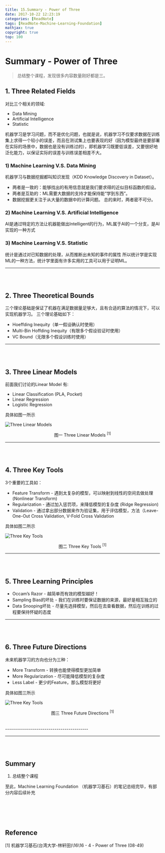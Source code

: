 ```yaml
---
title: 15.Summary - Power of Three
date: 2017-10-22 12:23:19
categories: [ReadNote]
tags: [ReadNote-Machine-Learning-Foundation]
mathjax: true
copyright: true
top: 100
---
```


# Summary - Power of Three

> 总结整个课程，发现很多内容数量刚好都是三。

## 1. Three Related Fields
对比三个相关的领域:
- Data Mining
- Artificial Intelligence
- Statistic


机器学习是学习问题，而不是优化问题，也就是说，机器学习不仅要求数据在训练集上求得一个较小的误差，而且在测试集上也要表现的好（因为模型最终是要部署在实际的场景中，数据也是没有训练过的），即机器学习既要低误差，又要很好地泛化能力，以保证实际的误差与训练误差相差不大。

### 1) Machine Learning V.S. Data Mining
机器学习与数据挖掘都叫知识发现（KDD Knowledge Discovery in Dataset）。
- 两者是一致的：能够找出的有用信息就是我们要求得的近似目标函数的假设。
- 两者是互助的：ML需要大数据的支持才能保持能“学到东西”。
- 数据挖掘更关注于从大量的数据中的计算问题。
总的来时，两者密不可分。

### 2) Machine Learning V.S. Artificial Intelligence
AI是通过特定的方法让机器能做出Intelligent的行为，ML属于AI的一个分支，是AI实现的一种方式

### 3) Machine Learning V.S. Statistic
统计是通过对已知数据的处理，从而推断出未知的事件的属性
所以统计学是实现ML的一种方法，统计学里面有许多实用的工具可以用于证明ML。


------------------------------------------
<br>
<br>


## 2. Three Theoretical Bounds
三个理论基础是保证了机器在满足数据量足够大，且有合适的算法的情况下，可以实现机器学习。
三个理论基础如下：
- Hoeffding Inequity（单一假设确认时使用）
- Multi-Bin Hoffding Inequity（有限多个假设验证时使用）
- VC Bound（无限多个假设训练时使用）

------------------------------------------
<br>
<br>


## 3. Three Linear Models
前面我们讨论的Linear Model 有:
- Linear Classification (PLA, Pocket)
- Linear Regression
- Logistic Regression

具体如图一所示

![Three Linear Models](https://raw.githubusercontent.com/JasonDean-1/MarkdownPhoto/d3c8fe5c2f9329f339cd5577a6da9be9c5afacdb/MachineLearning/Machine%20Learning%20Foundation%20--%20Hsuan-Tien%20Lin%20in%20NTU/chapter15-1%20Three%20Linear%20Models.png)
<center> 图一 Three Linear Models <sup>[1]</sup></center>

------------------------------------------
<br>
<br>

## 4. Three Key Tools
3个重要的工具如：
- Feature Transform - 遇到太复杂的模型，可以映射到线性的空间去做处理 (Nonlinear Transform)
- Regularization - 通过加入惩罚项，来降低模型的复杂度 (Ridge Regression)
- Validation - 通过拿出部分数据来作为验证集，用于评估模型，方法（Leave-One-Out Cross Validation, V-Fold Cross Validation

具体如图二所示

![Three Key Tools](https://raw.githubusercontent.com/JasonDean-1/MarkdownPhoto/895d348fc9bd1a9a08b11926ca181de1fa8cfcde/MachineLearning/Machine%20Learning%20Foundation%20--%20Hsuan-Tien%20Lin%20in%20NTU/chapter15-2%20Three%20Key%20Tools.png)
<center> 图二 Three Key Tools <sup>[1]</sup></center>

------------------------------------------
<br>
<br>

## 5. Three Learning Principles
- Occam’s Razor - 越简单而有效的模型越好！
- Sampling Bias的坏处 - 我们在训练时要保证数据的来源，最好是相互独立的
- Data Snooping坏处 - 尽量先选择模型，然后在去查看数据，然后在训练的过程要保持怀疑的态度


------------------------------------------
<br>
<br>

## 6. Three Future Directions
未来机器学习的方向也分为三种：
- More Transform - 转换也能使得模型更加简单
- More Regularization - 尽可能降低模型的复杂度
- Less Label - 更少的Feature，那么模型将更好

具体如图三所示

![Three Key Tools](https://raw.githubusercontent.com/JasonDean-1/MarkdownPhoto/9cf0f34b806ade1492c029bfefc6ccbaf4dfc42c/MachineLearning/Machine%20Learning%20Foundation%20--%20Hsuan-Tien%20Lin%20in%20NTU/chapter15-3%20Three%20Future%20Directions.png)
<center> 图三 Three Future Directions <sup>[1]</sup></center>


<br>
<br>
------------------------------------------


------------------------------------------
<br>
<br>


## Summary
1. 总结整个课程

至此，Machine Learning Foundation （机器学习基石）的笔记总结完毕，有部分内容后续补充

<br><br>
----------------------------------

## Reference
[1] 机器学习基石(台湾大学-林轩田)\16\16 - 4 - Power of Three (08-49)
